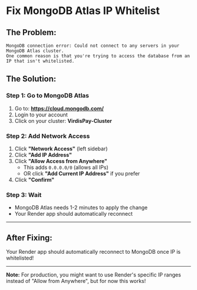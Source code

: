 # Fix MongoDB Atlas IP Whitelist

## The Problem:
```
MongoDB connection error: Could not connect to any servers in your MongoDB Atlas cluster. 
One common reason is that you're trying to access the database from an IP that isn't whitelisted.
```

## The Solution:

### Step 1: Go to MongoDB Atlas
1. Go to: **https://cloud.mongodb.com/**
2. Login to your account
3. Click on your cluster: **VirdisPay-Cluster**

### Step 2: Add Network Access
1. Click **"Network Access"** (left sidebar)
2. Click **"Add IP Address"**
3. Click **"Allow Access from Anywhere"**
   - This adds `0.0.0.0/0` (allows all IPs)
   - OR click **"Add Current IP Address"** if you prefer
4. Click **"Confirm"**

### Step 3: Wait
- MongoDB Atlas needs 1-2 minutes to apply the change
- Your Render app should automatically reconnect

---

## After Fixing:
Your Render app should automatically reconnect to MongoDB once IP is whitelisted!

---

**Note:** For production, you might want to use Render's specific IP ranges instead of "Allow from Anywhere", but for now this works!

